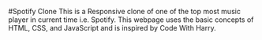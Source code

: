 #Spotify Clone
This is a Responsive clone of one of the top most music player in current time i.e. Spotify. This webpage uses the basic concepts of HTML, CSS, and JavaScript and is inspired by Code With Harry.
